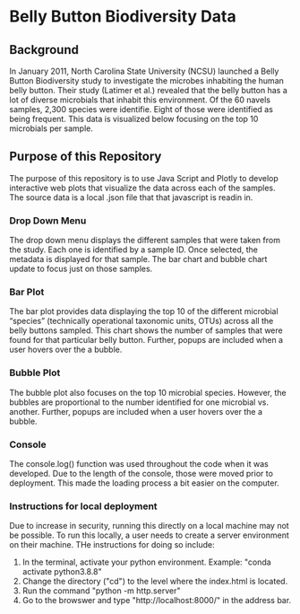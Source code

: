 # Belly Button Biodiversity Data

## Background

In January 2011, North Carolina State University (NCSU) launched a Belly Button Biodiversity study to investigate the microbes inhabiting the human belly button.  Their study (Latimer et al.) revealed that the belly button has a lot of diverse microbials that inhabit this environment.  Of the 60 navels samples, 2,300 species were identifie.  Eight of those were identified as being frequent.  This data is visualized below focusing on the top 10 microbials per sample.

## Purpose of this Repository

The purpose of this repository is to use Java Script and Plotly to develop interactive web plots that visualize the data across each of the samples. The source data is a local .json file that that javascript is readin in.

### Drop Down Menu

The drop down menu displays the different samples that were taken from the study.  Each one is identified by a sample ID.  Once selected, the metadata is displayed for that sample.  The bar chart and bubble chart update to focus just on those samples.

### Bar Plot

The bar plot provides data displaying the top 10 of the different microbial “species” (technically operational taxonomic units, OTUs) across all the belly buttons sampled.  This chart shows the number of samples that were found for that particular belly button.  Further, popups are included when a user hovers over the a bubble.

### Bubble Plot

The bubble plot also focuses on the top 10 microbial species.  However, the bubbles are proportional to the number identified for one microbial vs. another.  Further, popups are included when a user hovers over the a bubble.

### Console

The console.log() function was used throughout the code when it was developed.  Due to the length of the console, those were moved prior to deployment.  This made the loading process a bit easier on the computer.  

### Instructions for local deployment

Due to increase in security, running this directly on a local machine may not be possible.  To run this locally, a user needs to create a server environment on their machine.  THe instructions for doing so include:

  1.  In the terminal, activate your python environment.
      Example:  "conda activate python3.8.8"
  2.  Change the directory ("cd") to the level where the index.html is located.
  3.  Run the command "python -m http.server"
  4.  Go to the browswer and type "http://localhost:8000/" in the address bar.
